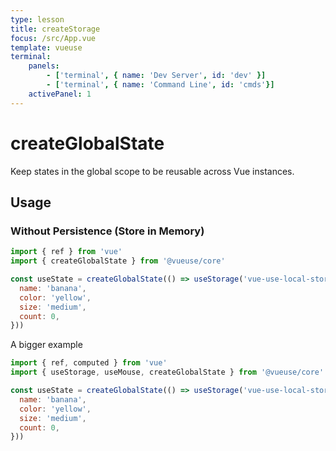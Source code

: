 ```yaml
---
type: lesson
title: createStorage
focus: /src/App.vue
template: vueuse
terminal:
    panels:
        - ['terminal', { name: 'Dev Server', id: 'dev' }]
        - ['terminal', { name: 'Command Line', id: 'cmds'}]
    activePanel: 1
---
```


# createGlobalState

Keep states in the global scope to be reusable across Vue instances.

## Usage

### Without Persistence (Store in Memory)

```js store.js
import { ref } from 'vue'
import { createGlobalState } from '@vueuse/core'

const useState = createGlobalState(() => useStorage('vue-use-local-storage', {
  name: 'banana',
  color: 'yellow',
  size: 'medium',
  count: 0,
}))

```

A bigger example

```js store.js
import { ref, computed } from 'vue'
import { useStorage, useMouse, createGlobalState } from '@vueuse/core'

const useState = createGlobalState(() => useStorage('vue-use-local-storage', {
  name: 'banana',
  color: 'yellow',
  size: 'medium',
  count: 0,
}))

```
